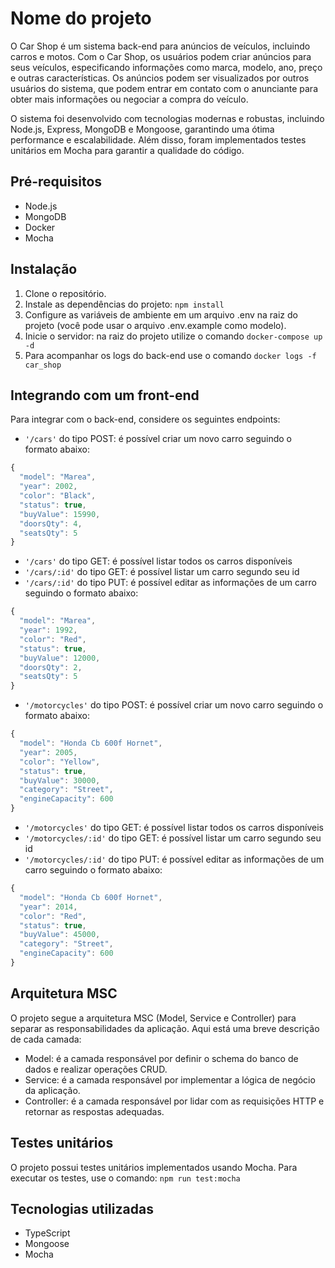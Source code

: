 # Nome do projeto
O Car Shop é um sistema back-end para anúncios de veículos, incluindo carros e motos. Com o Car Shop, os usuários podem criar anúncios para seus veículos, especificando informações como marca, modelo, ano, preço e outras características. Os anúncios podem ser visualizados por outros usuários do sistema, que podem entrar em contato com o anunciante para obter mais informações ou negociar a compra do veículo.

O sistema foi desenvolvido com tecnologias modernas e robustas, incluindo Node.js, Express, MongoDB e Mongoose, garantindo uma ótima performance e escalabilidade. Além disso, foram implementados testes unitários em Mocha para garantir a qualidade do código.

## Pré-requisitos
- Node.js
- MongoDB
- Docker
- Mocha
## Instalação
1. Clone o repositório.
2. Instale as dependências do projeto: `npm install`
3. Configure as variáveis de ambiente em um arquivo .env na raiz do projeto (você pode usar o arquivo .env.example como modelo).
4. Inicie o servidor: na raiz do projeto utilize o comando `docker-compose up -d`
5. Para acompanhar os logs do back-end use o comando `docker logs -f car_shop`

## Integrando com um front-end
Para integrar com o back-end, considere os seguintes endpoints:
- `'/cars'` do tipo POST: é possível criar um novo carro seguindo o formato abaixo:
```js
{
  "model": "Marea",
  "year": 2002,
  "color": "Black",
  "status": true,
  "buyValue": 15990,
  "doorsQty": 4,
  "seatsQty": 5
}
```
- `'/cars'` do tipo GET: é possível listar todos os carros disponíveis
- `'/cars/:id'` do tipo GET: é possível listar um carro segundo seu id
- `'/cars/:id'` do tipo PUT: é possível editar as informações de um carro seguindo o formato abaixo:
```js
{
  "model": "Marea",
  "year": 1992,
  "color": "Red",
  "status": true,
  "buyValue": 12000,
  "doorsQty": 2,
  "seatsQty": 5
}
```
- `'/motorcycles'` do tipo POST: é possível criar um novo carro seguindo o formato abaixo:
```js
{
  "model": "Honda Cb 600f Hornet",
  "year": 2005,
  "color": "Yellow",
  "status": true,
  "buyValue": 30000,
  "category": "Street",
  "engineCapacity": 600
}
```
- `'/motorcycles'` do tipo GET: é possível listar todos os carros disponíveis
- `'/motorcycles/:id'` do tipo GET: é possível listar um carro segundo seu id
- `'/motorcycles/:id'` do tipo PUT: é possível editar as informações de um carro seguindo o formato abaixo:
```js
{
  "model": "Honda Cb 600f Hornet",
  "year": 2014,
  "color": "Red",
  "status": true,
  "buyValue": 45000,
  "category": "Street",
  "engineCapacity": 600
}
```

## Arquitetura MSC
O projeto segue a arquitetura MSC (Model, Service e Controller) para separar as responsabilidades da aplicação. Aqui está uma breve descrição de cada camada:
- Model: é a camada responsável por definir o schema do banco de dados e realizar operações CRUD.
- Service: é a camada responsável por implementar a lógica de negócio da aplicação.
- Controller: é a camada responsável por lidar com as requisições HTTP e retornar as respostas adequadas.

## Testes unitários
O projeto possui testes unitários implementados usando Mocha. Para executar os testes, use o comando: `npm run test:mocha`

## Tecnologias utilizadas
- TypeScript
- Mongoose
- Mocha
